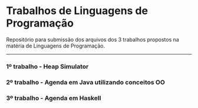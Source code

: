 # Trabalhos de Linguagens de Programação
Repositório para submissão dos arquivos dos 3 trabalhos propostos na matéria de Linguagens de Programação.
<hr>

### 1º trabalho - Heap Simulator

### 2º trabalho - Agenda em Java utilizando conceitos OO

### 3º trabalho - Agenda em Haskell
